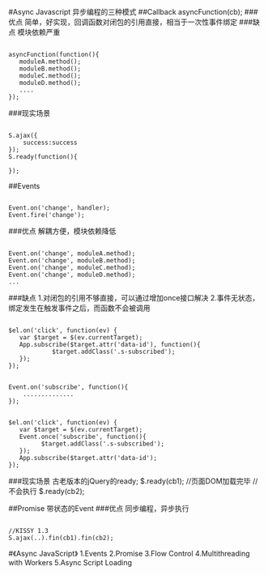 #Async Javascript
异步编程的三种模式
##Callback
asyncFunction(cb);
###优点
简单，好实现，回调函数对闭包的引用直接，相当于一次性事件绑定
###缺点
模块依赖严重


<pre><code>
asyncFunction(function(){
   moduleA.method();
   moduleB.method();
   moduleC.method();
   moduleD.method();
   ....
});
</pre></code>
###现实场景
<pre><code>
S.ajax({
    success:success
});
S.ready(function(){

});
</pre></code>
##Events
<pre><code>
Event.on('change', handler);
Event.fire('change');
</pre></code>
###优点
解耦方便，模块依赖降低


<pre><code>
Event.on('change', moduleA.method);
Event.on('change', moduleB.method);
Event.on('change', moduleC.method);
Event.on('change', moduleD.method);
...
</pre></code>
###缺点
1.对闭包的引用不够直接，可以通过增加once接口解决
2.事件无状态，绑定发生在触发事件之后，而函数不会被调用


<pre><code>
$el.on('click', function(ev) {
   var $target = $(ev.currentTarget);
   App.subscribe($target.attr('data-id'), function(){
            $target.addClass('.s-subscribed');
   });
});


Event.on('subscribe', function(){
    ..............
});


$el.on('click', function(ev) {
   var $target = $(ev.currentTarget);
   Event.once('subscribe', function(){
         $target.addClass('.s-subscribed');
   });
   App.subscribe($target.attr('data-id');
});
</pre></code>
###现实场景
古老版本的jQuery的ready;
$.ready(cb1);
//页面DOM加载完毕
//不会执行
$.ready(cb2);

##Promise
带状态的Event
###优点
同步编程，异步执行


<pre><code>
//KISSY 1.3
S.ajax(..).fin(cb1).fin(cb2);
</pre></code>

#《Async JavaScript》
1.Events
2.Promise
3.Flow Control
4.Multithreading with Workers
5.Async Script Loading
